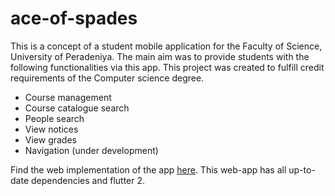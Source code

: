 # ace-of-spades
This is a concept of a student mobile application for the Faculty of Science, University of Peradeniya. The main aim was to provide students with the following functionalities via this app. This project was created to fulfill credit requirements of the Computer science degree.
- Course management
- Course catalogue search
- People search
- View notices
- View grades
- Navigation (under development)

Find the web implementation of the app [here](https://github.com/kanissh/ace-of-spades-web.git). This web-app has all up-to-date dependencies and flutter 2.
